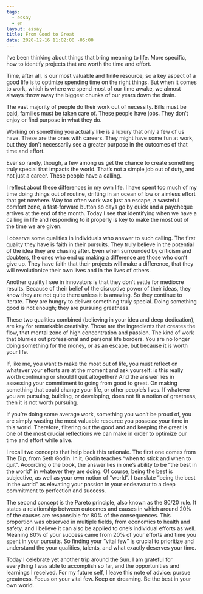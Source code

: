```yaml
---
tags:
  - essay
  - en
layout: essay
title: From Good to Great
date: 2020-12-16 11:02:00 -05:00
---
```


I’ve been thinking about things that bring meaning to life. More specific, how
to identify projects that are worth the time and effort.

Time, after all, is our most valuable and finite resource, so a key aspect of a
good life is to optimize spending time on the right things. But when it comes to
work, which is where we spend most of our time awake, we almost always throw
away the biggest chunks of our years down the drain.

The vast majority of people do their work out of necessity. Bills must be paid,
families must be taken care of. These people have jobs. They don’t enjoy or find
purpose in what they do.

Working on something you actually like is a luxury that only a few of us have.
These are the ones with careers. They might have some fun at work, but they
don’t necessarily see a greater purpose in the outcomes of that time and effort.

Ever so rarely, though, a few among us get the chance to create something truly
special that impacts the world. That’s not a simple job out of duty, and not
just a career. These people have a calling.

I reflect about these differences in my own life. I have spent too much of my
time doing things out of routine, drifting in an ocean of low or aimless effort
that get nowhere. Way too often work was just an escape, a wasteful comfort
zone, a fast-forward button so days go by quick and a paycheque arrives at the
end of the month. Today I see that identifying when we have a calling in life
and responding to it properly is key to make the most out of the time we are
given.

I observe some qualities in individuals who answer to such calling. The first
quality they have is faith in their pursuits. They truly believe in the
potential of the idea they are chasing after. Even when surrounded by criticism
and doubters, the ones who end up making a difference are those who don’t give
up. They have faith that their projects will make a difference, that they will
revolutionize their own lives and in the lives of others.

Another quality I see in innovators is that they don’t settle for mediocre
results. Because of their belief of the disruptive power of their ideas, they
know they are not quite there unless it is amazing. So they continue to iterate.
They are hungry to deliver something truly special. Doing something good is not
enough; they are pursuing greatness.

These two qualities combined (believing in your idea and deep dedication), are
key for remarkable creativity. Those are the ingredients that creates the flow,
that mental zone of high concentration and passion. The kind of work that
blurries out professional and personal life borders. You are no longer doing
something for the money, or as an escape, but because it is worth your life.

If, like me, you want to make the most out of life, you must reflect on whatever
your efforts are at the moment and ask yourself: is this really worth continuing
or should I quit altogether? And the answer lies in assessing your commitment to
going from good to great. On making something that could change your life, or
other people’s lives. If whatever you are pursuing, building, or developing,
does not fit a notion of greatness, then it is not worth pursuing.

If you’re doing some average work, something you won’t be proud of, you are
simply wasting the most valuable resource you possess: your time in this world.
Therefore, filtering out the good and and keeping the great is one of the most
crucial reflections we can make in order to optimize our time and effort while
alive.

I recall two concepts that help back this rationale. The first one comes from
The Dip, from Seth Godin. In it, Godin teaches “when to stick and when to quit”.
According o the book, the answer lies in one’s ability to be “the best in the
world” in whatever they are doing. Of course, being the best is subjective, as
well as your own notion of “world”. I translate “being the best in the world” as
elevating your passion in your endeavour to a deep commitment to perfection and
success.

The second concept is the Pareto principle, also known as the 80/20 rule. It
states a relationship between outcomes and causes in which around 20% of the
causes are responsible for 80% of the consequences. This proportion was observed
in multiple fields, from economics to health and safety, and I believe it can
also be applied to one’s individual efforts as well. Meaning 80% of your success
came from 20% of your efforts and time you spent in your pursuits. So finding
your “vital few” is crucial to prioritize and understand the your qualities,
talents, and what exactly deserves your time.

Today I celebrate yet another trip around the Sun. I am grateful for everything
I was able to accomplish so far, and the opportunities and learnings I received.
For my future self, I leave this note of advice: pursue greatness. Focus on your
vital few. Keep on dreaming. Be the best in your own world.

